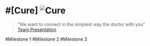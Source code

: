 #[Cure] ![Cure](http://www.mediafire.com/convkey/4d36/40hzip52ed334c72g.jpg)
=============
 > "We want to connect in the simplest way the doctor with you” <br>
  [Team Presentation](https://drive.google.com/file/d/0BzzTdF5hw0YRSjVoeVpFQXZPdm8/view?usp=sharing)


#Milestone 1
#Milestone 2
#Milestone 3
